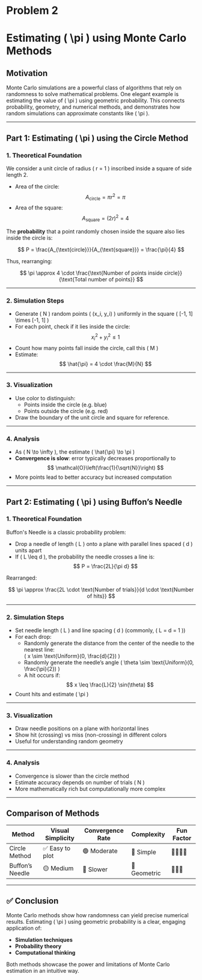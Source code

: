 # Problem 2
#  Estimating \( \pi \) using Monte Carlo Methods

##  Motivation

Monte Carlo simulations are a powerful class of algorithms that rely on randomness to solve mathematical problems. One elegant example is estimating the value of \( \pi \) using geometric probability. This connects probability, geometry, and numerical methods, and demonstrates how random simulations can approximate constants like \( \pi \).

---

## Part 1: Estimating \( \pi \) using the Circle Method

###  1. Theoretical Foundation

We consider a unit circle of radius \( r = 1 \) inscribed inside a square of side length 2.

- Area of the circle:  
  $$
  A_{\text{circle}} = \pi r^2 = \pi
  $$
- Area of the square:  
  $$
  A_{\text{square}} = (2r)^2 = 4
  $$

The **probability** that a point randomly chosen inside the square also lies inside the circle is:

$$
P = \frac{A_{\text{circle}}}{A_{\text{square}}} = \frac{\pi}{4}
$$

Thus, rearranging:

$$
\pi \approx 4 \cdot \frac{\text{Number of points inside circle}}{\text{Total number of points}}
$$

---

###  2. Simulation Steps

- Generate \( N \) random points \( (x_i, y_i) \) uniformly in the square \( [-1, 1] \times [-1, 1] \)
- For each point, check if it lies inside the circle:  
  $$
  x_i^2 + y_i^2 \leq 1
  $$
- Count how many points fall inside the circle, call this \( M \)
- Estimate:  
  $$
  \hat{\pi} = 4 \cdot \frac{M}{N}
  $$

---

###  3. Visualization

- Use color to distinguish:
  - Points inside the circle (e.g. blue)
  - Points outside the circle (e.g. red)
- Draw the boundary of the unit circle and square for reference.

---

###  4. Analysis

- As \( N \to \infty \), the estimate \( \hat{\pi} \to \pi \)
- **Convergence is slow**: error typically decreases proportionally to  
  $$
  \mathcal{O}\left(\frac{1}{\sqrt{N}}\right)
  $$
- More points lead to better accuracy but increased computation

---

## Part 2: Estimating \( \pi \) using Buffon’s Needle

###  1. Theoretical Foundation

Buffon's Needle is a classic probability problem:

- Drop a needle of length \( L \) onto a plane with parallel lines spaced \( d \) units apart
- If \( L \leq d \), the probability the needle crosses a line is:  
  $$
  P = \frac{2L}{\pi d}
  $$

Rearranged:

$$
\pi \approx \frac{2L \cdot \text{Number of trials}}{d \cdot \text{Number of hits}}
$$

---

###  2. Simulation Steps

- Set needle length \( L \) and line spacing \( d \) (commonly, \( L = d = 1 \))
- For each drop:
  - Randomly generate the distance from the center of the needle to the nearest line:  
    \( x \sim \text{Uniform}(0, \frac{d}{2}) \)
  - Randomly generate the needle’s angle \( \theta \sim \text{Uniform}(0, \frac{\pi}{2}) \)
  - A hit occurs if:  
    $$
    x \leq \frac{L}{2} \sin(\theta)
    $$
- Count hits and estimate \( \pi \)

---

###  3. Visualization

- Draw needle positions on a plane with horizontal lines
- Show hit (crossing) vs miss (non-crossing) in different colors
- Useful for understanding random geometry

---

### 4. Analysis

- Convergence is slower than the circle method
- Estimate accuracy depends on number of trials \( N \)
- More mathematically rich but computationally more complex

---

##  Comparison of Methods

| Method           | Visual Simplicity | Convergence Rate | Complexity | Fun Factor |
|------------------|-------------------|------------------|------------|------------|
| Circle Method    | ✅ Easy to plot    | 🟢 Moderate       | 🔽 Simple   | 🌟🌟🌟🌟     |
| Buffon’s Needle  | 🟡 Medium          | 🔴 Slower         | 🔼 Geometric | 🌟🌟🌟       |

---

## ✅ Conclusion

Monte Carlo methods show how randomness can yield precise numerical results. Estimating \( \pi \) using geometric probability is a clear, engaging application of:

- **Simulation techniques**
- **Probability theory**
- **Computational thinking**

Both methods showcase the power and limitations of Monte Carlo estimation in an intuitive way.

